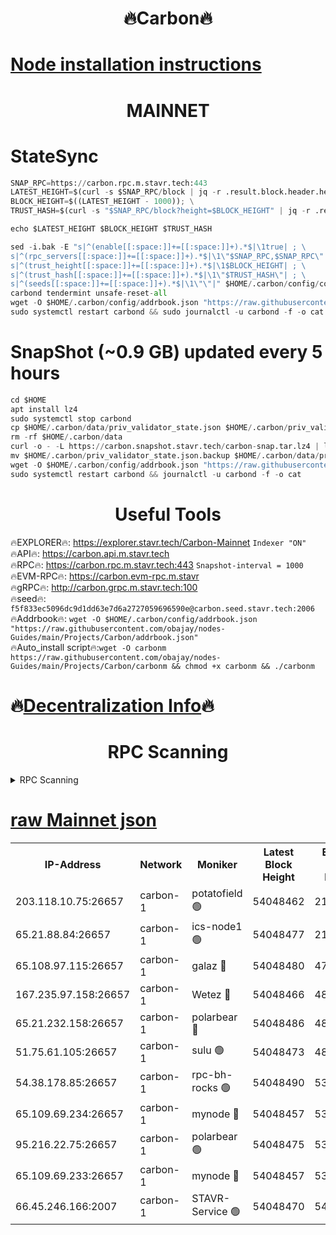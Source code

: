 <h1 align="center"> 🔥Carbon🔥</h1>

[Node installation instructions](https://github.com/obajay/nodes-Guides/tree/main/Projects/Carbon)
=
<h1 align="center"> MAINNET</h1>

# StateSync
```python
SNAP_RPC=https://carbon.rpc.m.stavr.tech:443
LATEST_HEIGHT=$(curl -s $SNAP_RPC/block | jq -r .result.block.header.height); \
BLOCK_HEIGHT=$((LATEST_HEIGHT - 1000)); \
TRUST_HASH=$(curl -s "$SNAP_RPC/block?height=$BLOCK_HEIGHT" | jq -r .result.block_id.hash)

echo $LATEST_HEIGHT $BLOCK_HEIGHT $TRUST_HASH

sed -i.bak -E "s|^(enable[[:space:]]+=[[:space:]]+).*$|\1true| ; \
s|^(rpc_servers[[:space:]]+=[[:space:]]+).*$|\1\"$SNAP_RPC,$SNAP_RPC\"| ; \
s|^(trust_height[[:space:]]+=[[:space:]]+).*$|\1$BLOCK_HEIGHT| ; \
s|^(trust_hash[[:space:]]+=[[:space:]]+).*$|\1\"$TRUST_HASH\"| ; \
s|^(seeds[[:space:]]+=[[:space:]]+).*$|\1\"\"|" $HOME/.carbon/config/config.toml
carbond tendermint unsafe-reset-all
wget -O $HOME/.carbon/config/addrbook.json "https://raw.githubusercontent.com/obajay/nodes-Guides/main/Projects/Carbon/addrbook.json"
sudo systemctl restart carbond && sudo journalctl -u carbond -f -o cat
```
# SnapShot (~0.9 GB) updated every 5 hours
```python
cd $HOME
apt install lz4
sudo systemctl stop carbond
cp $HOME/.carbon/data/priv_validator_state.json $HOME/.carbon/priv_validator_state.json.backup
rm -rf $HOME/.carbon/data
curl -o - -L https://carbon.snapshot.stavr.tech/carbon-snap.tar.lz4 | lz4 -c -d - | tar -x -C $HOME/.carbon --strip-components 2
mv $HOME/.carbon/priv_validator_state.json.backup $HOME/.carbon/data/priv_validator_state.json
wget -O $HOME/.carbon/config/addrbook.json "https://raw.githubusercontent.com/obajay/nodes-Guides/main/Projects/Carbon/addrbook.json"
sudo systemctl restart carbond && journalctl -u carbond -f -o cat
```

 <h1 align="center"> Useful Tools</h1>

🔥EXPLORER🔥:     https://explorer.stavr.tech/Carbon-Mainnet        `Indexer "ON"` \
🔥API🔥:          https://carbon.api.m.stavr.tech \
🔥RPC🔥:          https://carbon.rpc.m.stavr.tech:443              `Snapshot-interval = 1000` \
🔥EVM-RPC🔥:      https://carbon.evm-rpc.m.stavr \
🔥gRPC🔥:         http://carbon.grpc.m.stavr.tech:100 \
🔥seed🔥:      `f5f833ec5096dc9d1dd63e7d6a2727059696590e@carbon.seed.stavr.tech:2006` \
🔥Addrbook🔥:  `wget -O $HOME/.carbon/config/addrbook.json "https://raw.githubusercontent.com/obajay/nodes-Guides/main/Projects/Carbon/addrbook.json"` \
🔥Auto_install script🔥:`wget -O carbonm https://raw.githubusercontent.com/obajay/nodes-Guides/main/Projects/Carbon/carbonm && chmod +x carbonm && ./carbonm`

🔥[Decentralization Info](https://github.com/obajay/StateSync-snapshots/tree/main/Projects/Carbon/Decentralization)🔥
=
<h1 align="center"> RPC Scanning</h1>

<details>
<summary>RPC Scanning</summary>

<h2 align="center"> We scan nodes in real time every 4 hours. And we provide the final result of RPC endpoints.
We cannot influence the operation of these nodes in any way. </h2>


```python
If Voting Power is higher than 0 --> then the Node is a validator of the network and may be subject to attack and be a potential threat to the chain.
```
```python
We marked such validators with a red symbol
```

</details>

[raw Mainnet json](https://rpc-check.carbonm.stavr.tech/carbonm/rpc-carbonm-result.json)
=


<table><tr><th>IP-Address</th><th>Network</th><th>Moniker</th><th>Latest Block Height</th><th>Earliest Block Height</th><th>Catching Up</th><th>Tx Index</th><th>Voting Power</th><th>Scan Time</th></tr><tr><td>203.118.10.75:26657</td><td>carbon-1</td><td>potatofield 🟢</td><td>54048462</td><td>21164241</td><td>False</td><td>on</td><td>0</td><td>2024-02-23T22:28:13.211125932UTC</td></tr><tr><td>65.21.88.84:26657</td><td>carbon-1</td><td>ics-node1 🟢</td><td>54048477</td><td>21164241</td><td>False</td><td>off</td><td>0</td><td>2024-02-23T22:28:37.698267230UTC</td></tr><tr><td>65.108.97.115:26657</td><td>carbon-1</td><td>galaz 🔴</td><td>54048480</td><td>47374001</td><td>False</td><td>on</td><td>11329532415</td><td>2024-02-23T22:28:48.345500026UTC</td></tr><tr><td>167.235.97.158:26657</td><td>carbon-1</td><td>Wetez 🔴</td><td>54048466</td><td>48067570</td><td>False</td><td>on</td><td>1352746533</td><td>2024-02-23T22:28:19.566244215UTC</td></tr><tr><td>65.21.232.158:26657</td><td>carbon-1</td><td>polarbear 🔴</td><td>54048486</td><td>48126001</td><td>False</td><td>on</td><td>10502681752</td><td>2024-02-23T22:28:59.013273387UTC</td></tr><tr><td>51.75.61.105:26657</td><td>carbon-1</td><td>sulu 🟢</td><td>54048473</td><td>48742001</td><td>False</td><td>on</td><td>0</td><td>2024-02-23T22:28:30.725719179UTC</td></tr><tr><td>54.38.178.85:26657</td><td>carbon-1</td><td>rpc-bh-rocks 🟢</td><td>54048490</td><td>53130001</td><td>False</td><td>on</td><td>0</td><td>2024-02-23T22:29:05.425909792UTC</td></tr><tr><td>65.109.69.234:26657</td><td>carbon-1</td><td>mynode 🔴</td><td>54048457</td><td>53160001</td><td>False</td><td>off</td><td>12842038174</td><td>2024-02-23T22:28:02.054681666UTC</td></tr><tr><td>95.216.22.75:26657</td><td>carbon-1</td><td>polarbear 🟢</td><td>54048475</td><td>53882001</td><td>False</td><td>on</td><td>0</td><td>2024-02-23T22:28:35.285659056UTC</td></tr><tr><td>65.109.69.233:26657</td><td>carbon-1</td><td>mynode 🔴</td><td>54048457</td><td>53950001</td><td>False</td><td>off</td><td>8615478596</td><td>2024-02-23T22:28:01.708351852UTC</td></tr><tr><td>66.45.246.166:2007</td><td>carbon-1</td><td>STAVR-Service 🟢</td><td>54048470</td><td>54042001</td><td>False</td><td>on</td><td>0</td><td>2024-02-23T22:28:28.345518063UTC</td></tr></table>
